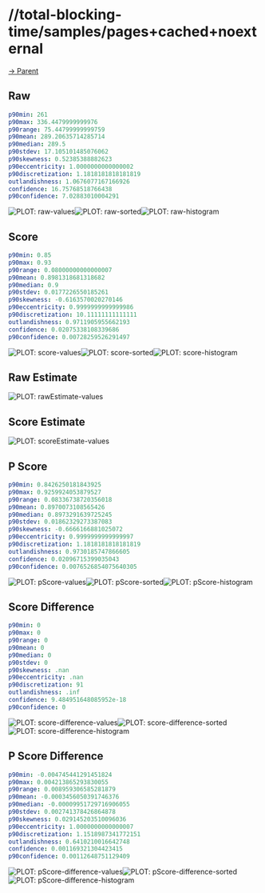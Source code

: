 
# //total-blocking-time/samples/pages+cached+noexternal

[→ Parent](../..)


## Raw


```yaml
p90min: 261
p90max: 336.4479999999976
p90range: 75.44799999999759
p90mean: 289.20635714285714
p90median: 289.5
p90stdev: 17.105101485076062
p90skewness: 0.52385388882623
p90eccentricity: 1.0000000000000002
p90discretization: 1.1818181818181819
outlandishness: 1.0676077167166926
confidence: 16.75768518766438
p90confidence: 7.02883010004291

```

![PLOT: raw-values](./raw/values.svg)![PLOT: raw-sorted](./raw/sorted.svg)![PLOT: raw-histogram](./raw/histogram.svg)
## Score


```yaml
p90min: 0.85
p90max: 0.93
p90range: 0.08000000000000007
p90mean: 0.8981318681318682
p90median: 0.9
p90stdev: 0.0177226550185261
p90skewness: -0.6163570020270146
p90eccentricity: 0.9999999999999986
p90discretization: 10.11111111111111
outlandishness: 0.9711905955662193
confidence: 0.02075338108339686
p90confidence: 0.00728259526291497

```

![PLOT: score-values](./score/values.svg)![PLOT: score-sorted](./score/sorted.svg)![PLOT: score-histogram](./score/histogram.svg)
## Raw Estimate

![PLOT: rawEstimate-values](./rawEstimate/values.svg)
## Score Estimate

![PLOT: scoreEstimate-values](./scoreEstimate/values.svg)
## P Score


```yaml
p90min: 0.8426250181843925
p90max: 0.9259924053879527
p90range: 0.08336738720356018
p90mean: 0.8970073108565426
p90median: 0.8973291639725245
p90stdev: 0.01862329273387083
p90skewness: -0.6666166881025072
p90eccentricity: 0.9999999999999997
p90discretization: 1.1818181818181819
outlandishness: 0.9730185747866605
confidence: 0.02096715399035043
p90confidence: 0.0076526854075640305

```

![PLOT: pScore-values](./pScore/values.svg)![PLOT: pScore-sorted](./pScore/sorted.svg)![PLOT: pScore-histogram](./pScore/histogram.svg)
## Score Difference


```yaml
p90min: 0
p90max: 0
p90range: 0
p90mean: 0
p90median: 0
p90stdev: 0
p90skewness: .nan
p90eccentricity: .nan
p90discretization: 91
outlandishness: .inf
confidence: 9.484951648085952e-18
p90confidence: 0

```

![PLOT: score-difference-values](./score-difference/values.svg)![PLOT: score-difference-sorted](./score-difference/sorted.svg)![PLOT: score-difference-histogram](./score-difference/histogram.svg)
## P Score Difference


```yaml
p90min: -0.004745441291451824
p90max: 0.004213865293830055
p90range: 0.008959306585281879
p90mean: -0.0003456050391746376
p90median: -0.00009951729716906055
p90stdev: 0.002741378426864878
p90skewness: 0.029145203510096036
p90eccentricity: 1.0000000000000007
p90discretization: 1.1518987341772151
outlandishness: 0.6410210016642748
confidence: 0.001169321304423415
p90confidence: 0.00112648751129409

```

![PLOT: pScore-difference-values](./pScore-difference/values.svg)![PLOT: pScore-difference-sorted](./pScore-difference/sorted.svg)![PLOT: pScore-difference-histogram](./pScore-difference/histogram.svg)